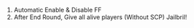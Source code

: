 1. Automatic Enable & Disable FF
2. After End Round, Give all alive players (Without SCP) Jailbril!
